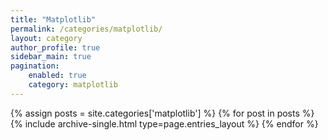 ```yaml
---
title: "Matplotlib"
permalink: /categories/matplotlib/
layout: category
author_profile: true
sidebar_main: true
pagination:
    enabled: true
    category: matplotlib
---
```


{% assign posts = site.categories['matplotlib'] %}
{% for post in posts %} 
    {% include archive-single.html type=page.entries_layout %} 
{% endfor %}